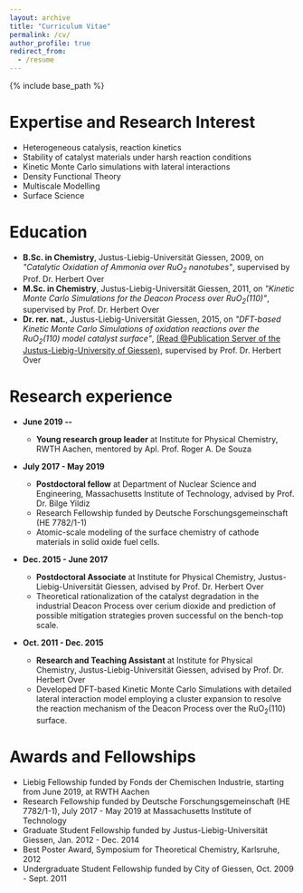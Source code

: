 ```yaml
---
layout: archive
title: "Curriculum Vitae"
permalink: /cv/
author_profile: true
redirect_from:
  - /resume
---
```


{% include base_path %}

Expertise and Research Interest
======
* Heterogeneous catalysis, reaction kinetics
* Stability of catalyst materials under harsh reaction conditions
* Kinetic Monte Carlo simulations with lateral interactions
* Density Functional Theory
* Multiscale Modelling
* Surface Science

Education
======
* **B.Sc. in Chemistry**, Justus-Liebig-Universität Giessen, 2009, on *"Catalytic Oxidation of Ammonia over RuO<sub>2</sub> nanotubes"*, supervised by Prof. Dr. Herbert Over
* **M.Sc. in Chemistry**, Justus-Liebig-Universität Giessen, 2011, on *"Kinetic Monte Carlo Simulations for the Deacon Process over RuO<sub>2</sub>(110)"*, supervised by Prof. Dr. Herbert Over
* **Dr. rer. nat.**, Justus-Liebig-Universität Giessen, 2015, on *"DFT-based Kinetic Monte Carlo Simulations of oxidation reactions over the RuO<sub>2</sub>(110) model catalyst surface"*, [(Read @Publication Server of the Justus-Liebig-University of Giessen)](http://geb.uni-giessen.de/geb/volltexte/2016/12013/), supervised by Prof. Dr. Herbert Over 

Research experience
======
* **June 2019 --**
  * **Young research group leader** at Institute for Physical Chemistry, RWTH Aachen, mentored by Apl. Prof. Roger A. De Souza
  
* **July 2017 - May 2019**
  * **Postdoctoral fellow** at Department of Nuclear Science and Engineering, Massachusetts Institute of Technology, advised by Prof. Dr. Bilge Yildiz
  * Research Fellowship funded by Deutsche Forschungsgemeinschaft (HE 7782/1-1)
  * Atomic-scale modeling of the surface chemistry of cathode materials in solid oxide fuel cells.

* **Dec. 2015 - June 2017**
  * **Postdoctoral Associate** at Institute for Physical Chemistry, Justus-Liebig-Universität Giessen, advised by Prof. Dr. Herbert Over
  * Theoretical rationalization of the catalyst degradation in the industrial Deacon Process over cerium dioxide and prediction of possible mitigation strategies proven successful on the bench-top scale.

* **Oct. 2011 - Dec. 2015**
  * **Research and Teaching Assistant** at Institute for Physical Chemistry, Justus-Liebig-Universität Giessen, advised by Prof. Dr. Herbert Over
  * Developed DFT-based Kinetic Monte Carlo Simulations with detailed lateral interaction model employing a cluster expansion to resolve the reaction mechanism of the Deacon Process over the RuO<sub>2</sub>(110) surface.
  
Awards and Fellowships
======
* Liebig Fellowship funded by Fonds der Chemischen Industrie, starting from June 2019, at RWTH Aachen
* Research Fellowship funded by Deutsche Forschungsgemeinschaft (HE 7782/1-1), July 2017 - May 2019 at Massachusetts Institute of Technology
* Graduate Student Fellowship funded by Justus-Liebig-Universität Giessen, Jan. 2012 - Dec. 2014
* Best Poster Award, Symposium for Theoretical Chemistry, Karlsruhe, 2012
* Undergraduate Student Fellowship funded by City of Giessen, Oct. 2009 - Sept. 2011


